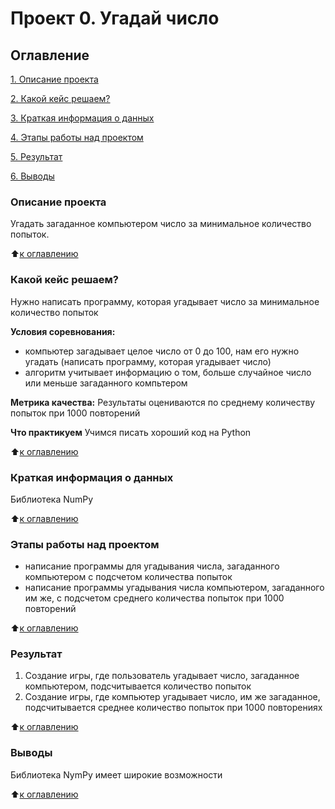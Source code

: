 # Проект 0. Угадай число

## Оглавление
[1. Описание проекта](https://github.com/UdTatyana/SF-Data-Science/tree/main/project_0#описание-проекта)

[2. Какой кейс решаем?](https://github.com/UdTatyana/SF-Data-Science/blob/main/project_0/README.md#какой-кейс-решаем)

[3. Краткая информация о данных](https://github.com/UdTatyana/SF-Data-Science/blob/master/project_0/README.md#краткая-информация-о-данных)

[4. Этапы работы над проектом](https://github.com/UdTatyana/SF-Data-Science/blob/master/project_0/README.md#этапы-работы-над-проектом)

[5. Результат](https://github.com/UdTatyana/SF-Data-Science/blob/master/project_0/README.md#результат)

[6. Выводы](https://github.com/UdTatyana/SF-Data-Science/blob/master/project_0/README.md#выводы)

### Описание проекта
Угадать загаданное компьютером число за минимальное количество попыток.

:arrow_up:[к оглавлению](https://github.com/UdTatyana/SF-Data-Science/tree/main/project_0#оглавление)

### Какой кейс решаем?
Нужно написать программу, которая угадывает число за минимальное количество попыток

**Условия соревнования:**
- компьютер загадывает целое число от 0 до 100, нам его нужно угадать (написать программу, которая угадывает число)
- алгоритм учитывает информацию о том, больше случайное число или меньше загаданного компьтером

**Метрика качества:**
Результаты оцениваются по среднему количеству попыток при 1000 повторений

**Что практикуем**
Учимся писать хороший код на Python

:arrow_up:[к оглавлению](https://github.com/UdTatyana/SF-Data-Science/tree/main/project_0#оглавление)

### Краткая информация о данных
Библиотека NumPy

:arrow_up:[к оглавлению](https://github.com/UdTatyana/SF-Data-Science/tree/main/project_0#оглавление)

### Этапы работы над проектом
- написание программы для угадывания числа, загаданного компьютером с подсчетом количества попыток
- написание программы угадывания числа компьютером, загаданного им же, с подсчетом среднего количества попыток при 1000 повторений

:arrow_up:[к оглавлению](https://github.com/UdTatyana/SF-Data-Science/tree/main/project_0#оглавление)

### Результат
1. Создание игры, где пользователь угадывает число, загаданное компьютером, подсчитывается количество попыток
2. Создание игры, где компьютер угадывает число, им же загаданное, подсчитывается среднее количество попыток при 1000 повторениях

:arrow_up:[к оглавлению](https://github.com/UdTatyana/SF-Data-Science/tree/main/project_0#оглавление)

### Выводы
Библиотека NymPy имеет широкие возможности

:arrow_up:[к оглавлению](https://github.com/UdTatyana/SF-Data-Science/tree/main/project_0#оглавление)